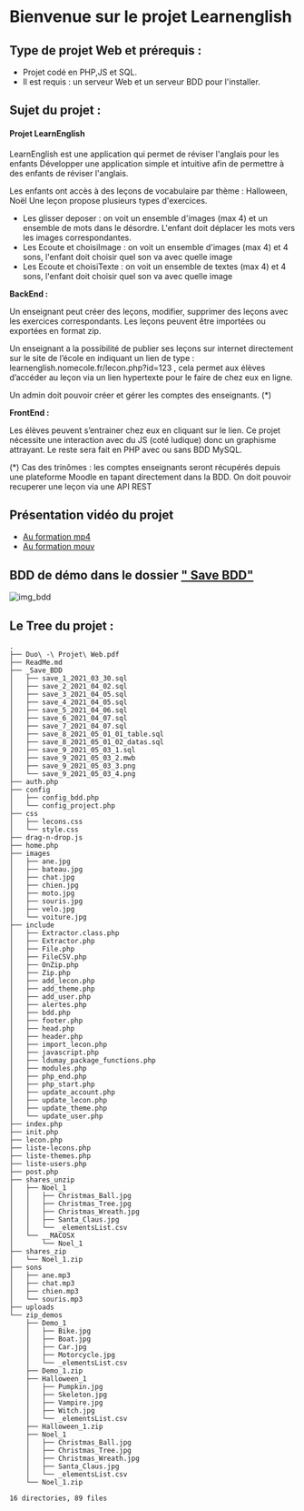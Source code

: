 # Bienvenue sur le projet Learnenglish

## Type de projet Web et prérequis :
- Projet codé en PHP,JS et SQL.
- Il est requis : un serveur Web et un serveur BDD pour l'installer.

## Sujet du projet :

#### **Projet LearnEnglish**

LearnEnglish est une application qui permet de réviser l'anglais pour les enfants
Développer une application simple et intuitive afin de permettre à des enfants de réviser l'anglais.

Les enfants ont accès à des leçons de vocabulaire par thème : Halloween, Noël
Une leçon propose plusieurs types d'exercices.

- Les glisser deposer : on voit un ensemble d'images (max 4) et un ensemble de mots dans le désordre. L'enfant doit déplacer les mots vers les images correspondantes.
- Les Ecoute et choisiImage : on voit un ensemble d'images (max 4) et 4 sons, l'enfant doit choisir quel son va avec quelle image
- Les Ecoute et choisiTexte : on voit un ensemble de textes (max 4) et 4 sons, l'enfant doit choisir quel son va avec quelle image

**BackEnd :**

Un enseignant peut créer des leçons, modifier, supprimer des leçons avec les exercices correspondants.
Les leçons peuvent être importées ou exportées en format zip.

Un enseignant a la possibilité de publier ses leçons sur internet directement sur le site de l’école en indiquant un lien de type : learnenglish.nomecole.fr/lecon.php?id=123 , cela permet aux élèves d’accéder au leçon via un lien hypertexte pour le faire de chez eux en ligne.

Un admin doit pouvoir créer et gérer les comptes des enseignants. (*)

**FrontEnd :**

Les élèves peuvent s’entrainer chez eux en cliquant sur le lien.
Ce projet nécessite une interaction avec du JS (coté ludique) donc un graphisme attrayant. Le reste sera fait en PHP avec ou sans BDD MySQL.

(*) Cas des trinômes : les comptes enseignants seront récupérés depuis une plateforme Moodle en tapant directement dans la BDD. On doit pouvoir recuperer une leçon via une API REST

## Présentation vidéo du projet

- [Au formation mp4](http://uploads.ldumay.fr/esiee-it/LearnEnglish/Demo_video.mp4)
- [Au formation mouv](http://uploads.ldumay.fr/esiee-it/LearnEnglish/Demo_video.mouv)

## BDD de démo dans le dossier [" Save BDD"](https://github.com/ldumay/LearnEnglish/blob/main/_Save_BDD/)

![img_bdd](https://github.com/ldumay/LearnEnglish/blob/main/_Save_BDD/save_9_2021_05_03_3.png)

## Le Tree du projet :
```
.
├── Duo\ -\ Projet\ Web.pdf
├── ReadMe.md
├── _Save_BDD
│   ├── save_1_2021_03_30.sql
│   ├── save_2_2021_04_02.sql
│   ├── save_3_2021_04_05.sql
│   ├── save_4_2021_04_05.sql
│   ├── save_5_2021_04_06.sql
│   ├── save_6_2021_04_07.sql
│   ├── save_7_2021_04_07.sql
│   ├── save_8_2021_05_01_01_table.sql
│   ├── save_8_2021_05_01_02_datas.sql
│   ├── save_9_2021_05_03_1.sql
│   ├── save_9_2021_05_03_2.mwb
│   ├── save_9_2021_05_03_3.png
│   └── save_9_2021_05_03_4.png
├── auth.php
├── config
│   ├── config_bdd.php
│   └── config_project.php
├── css
│   ├── lecons.css
│   └── style.css
├── drag-n-drop.js
├── home.php
├── images
│   ├── ane.jpg
│   ├── bateau.jpg
│   ├── chat.jpg
│   ├── chien.jpg
│   ├── moto.jpg
│   ├── souris.jpg
│   ├── velo.jpg
│   └── voiture.jpg
├── include
│   ├── Extractor.class.php
│   ├── Extractor.php
│   ├── File.php
│   ├── FileCSV.php
│   ├── OnZip.php
│   ├── Zip.php
│   ├── add_lecon.php
│   ├── add_theme.php
│   ├── add_user.php
│   ├── alertes.php
│   ├── bdd.php
│   ├── footer.php
│   ├── head.php
│   ├── header.php
│   ├── import_lecon.php
│   ├── javascript.php
│   ├── ldumay_package_functions.php
│   ├── modules.php
│   ├── php_end.php
│   ├── php_start.php
│   ├── update_account.php
│   ├── update_lecon.php
│   ├── update_theme.php
│   └── update_user.php
├── index.php
├── init.php
├── lecon.php
├── liste-lecons.php
├── liste-themes.php
├── liste-users.php
├── post.php
├── shares_unzip
│   ├── Noel_1
│   │   ├── Christmas_Ball.jpg
│   │   ├── Christmas_Tree.jpg
│   │   ├── Christmas_Wreath.jpg
│   │   ├── Santa_Claus.jpg
│   │   └── _elementsList.csv
│   └── __MACOSX
│       └── Noel_1
├── shares_zip
│   └── Noel_1.zip
├── sons
│   ├── ane.mp3
│   ├── chat.mp3
│   ├── chien.mp3
│   └── souris.mp3
├── uploads
└── zip_demos
    ├── Demo_1
    │   ├── Bike.jpg
    │   ├── Boat.jpg
    │   ├── Car.jpg
    │   ├── Motorcycle.jpg
    │   └── _elementsList.csv
    ├── Demo_1.zip
    ├── Halloween_1
    │   ├── Pumpkin.jpg
    │   ├── Skeleton.jpg
    │   ├── Vampire.jpg
    │   ├── Witch.jpg
    │   └── _elementsList.csv
    ├── Halloween_1.zip
    ├── Noel_1
    │   ├── Christmas_Ball.jpg
    │   ├── Christmas_Tree.jpg
    │   ├── Christmas_Wreath.jpg
    │   ├── Santa_Claus.jpg
    │   └── _elementsList.csv
    └── Noel_1.zip

16 directories, 89 files
```
